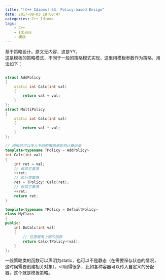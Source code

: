 ```yaml
---
title: "[C++ Idioms] 63. Policy-based Design"
date: 2017-08-03 18:08:47
categories: C++ Idioms
tags:
    - C++
    - Idioms
    - 模板
---
```

基于策略设计。<!--more-->原文无内容，这是YY。  
这是模板的策略模式，不同于一般的策略模式实现，这里用模板参数作为策略，用法如下：
```cpp

struct AddPolicy
{
	static int Calc(int val)
	{
		return val + val;
	}
};
struct MultiPolicy
{
	static int Calc(int val)
	{
		return val * val;
	}
};

// 调用时可以传入不同的策略来影响计算结果
template<typename TPolicy = AddPolicy>
int Calc(int val)
{
	int ret = val;
	// 做其它事情
	++ret;
	// 执行类策略
	ret = TPolicy::Calc(ret);
	// 做其它事情
	++ret;
	return ret;
}

template<typename TPolicy = DefaultPolicy>
class MyClass
{
public:
	int DoCalc(int val)
	{
		// 这里借用上面的函数
		return Calc<TPolicy>(val);
	}
};
```
一般策略类的函数可以声明为static，也可以不是静态（在需要保存状态的情况，这时候需要创建相关对象），stl用得很多，比如各种容器可以传入自定义的分配器，这个就是模板策略。